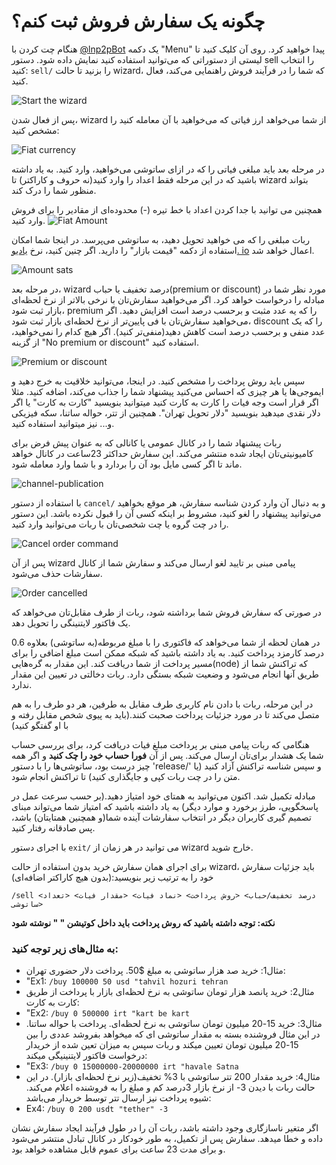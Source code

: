 # چگونه یک سفارش فروش ثبت کنم؟

هنگام چت کردن با [@lnp2pBot](https://t.me/lnp2pbot) یک دکمه "Menu" پیدا خواهید کرد. روی آن کلیک کنید تا لیستی از دستوراتی که می‌توانید استفاده کنید نمایش داده شود. دستور sell را انتخاب کنید: `sell/` را بزنید تا حالت wizard، که شما را در فرآیند فروش راهنمایی می‌کند، فعال کنید.

![Start the wizard](./assets/images/sell-start.jpg)

پس از فعال شدن، wizard از شما می‌خواهد ارز فیاتی که می‌خواهید با آن معامله کنید را مشخص کنید:

![Fiat currency](./assets/images/sell-fiat.jpg)

در مرحله بعد باید مبلغی فیاتی را که در ازای ساتوشی می‌خواهید، وارد کنید. به یاد داشته باشید که در این مرحله فقط اعداد را وارد کنید(نه حروف و کاراکتر) تا wizard بتواند منظور شما را درک کند.

همچنین می توانید با جدا کردن اعداد با خط تیره (-) محدوده‌ای از مقادیر را برای فروش وارد کنید.
![Fiat Amount](./assets/images/amount.jpg)

ربات مبلغی را که می خواهید تحویل دهید، به ساتوشی می‌پرسد. در اینجا شما امکان استفاده از دکمه "قیمت بازار" را دارید. اگر چنین کنید، نرخ [یادیو. io](https://yadio.io/) اعمال خواهد شد.

![Amount sats](./assets/images/amount-sats-market-price.jpg)

در مرحله بعد، wizard درصد تخفیف یا حباب(premium or discount) مورد نظر شما در مبادله را درخواست خواهد کرد. اگر می‌خواهید سفارش‌تان با نرخی بالاتر از نرخ لحظه‌ای بازار ثبت شود، premium را که یه عدد مثبت و برحسب درصد است افزایش دهید. اگر می‌خواهید سفارش‌تان با فی پایین‌تر از نرخ لحظه‌ای بازار ثبت شود، discount را که یک عدد منفی و برحسب درصد است کاهش دهید(منفی‌تر کنید). اگر هیچ کدام را نمی‌خواهید، از گزینه "No premium or discount" استفاده کنید.

![Premium or discount](./assets/images/sell-prima.jpg)

سپس باید روش پرداخت را مشخص کنید. در اینجا، می‌توانید خلاقیت به خرج دهید و ایموجی‌ها یا هر چیزی که احساس می‌کنید پیشنهاد شما را جذاب می‌کند، اضافه کنید. مثلا اگر قرار است وجه فیات را کارت به کارت کنید میتوانید بنویسید "کارت به کارت" یا اگر دلار نقدی میدهید بنویسید "دلار تحویل تهران". همچنین از تتر، حواله ساتنا، سکه فیزیکی و... نیز میتوانید استفاده کنید.

ربات پیشنهاد شما را در کانال عمومی یا کانالی که به عنوان پیش فرض برای کامیونیتی‌تان ایجاد شده منتشر می‌کند. این سفارش حداکثر 23ساعت در کانال خواهد ماند تا اگر کسی مایل بود آن را بردارد و با شما وارد معامله شود.

![channel-publication](./assets/images/channel-publication.jpg)

با استفاده از دستور `cancel/` و به دنبال آن وارد کردن شناسه سفارش، هر موقع بخواهید می‌توانید پیشنهاد را لغو کنید، مشروط بر اینکه کسی آن را قبول نکرده باشد. این دستور را در چت گروه یا چت شخصی‌تان با ربات می‌توانید وارد کنید.

![Cancel order command](./assets/images/cancel-order-comand.jpg)

پس از آن wizard پیامی مبنی بر تایید لغو ارسال می‌کند و سفارش شما از کانال سفارشات حذف می‌شود.

![Order cancelled](./assets/images/cancel-order.jpg)

در صورتی که سفارش فروش شما برداشته شود، ربات از طرف مقابل‌تان می‌خواهد که یک فاکتور لایتنینگی را تحویل دهد.

در همان لحظه از شما می‌خواهد که فاکتوری را با مبلغ مربوطه(به ساتوشی) بعلاوه 0.6 درصد کارمزد پرداخت کنید. به یاد داشته باشید که شبکه ممکن است مبلغ اضافی را برای مسیر پرداخت از شما دریافت کند. این مقدار به گره‌هایی(node) که تراکنش شما از طریق آنها انجام می‌شود و وضعیت شبکه بستگی دارد. ربات دخالتی در تعیین این مقدار ندارد.

در این مرحله، ربات با دادن نام کاربری طرف مقابل به طرفین، هر دو طرف را به هم متصل می‌کند تا در مورد جزئیات پرداخت صحبت کنند.(باید به پیوی شخص مقابل رفته و با او گفتگو کنید)

هنگامی که ربات پیامی مبنی بر پرداخت مبلغ فیات دریافت کرد، برای بررسی حساب شما یک هشدار برای‌تان ارسال می‌کند. پس از آن **فورا حساب خود را چک کنید** و اگر همه چیز درست بود، ساتوشی‌ها را با دستور 'release/' و سپس شناسه تراکنش آزاد کنید (یا متن را در چت ربات کپی و جایگذاری کنید) تا تراکنش انجام شود.

مبادله تکمیل شد. اکنون می‌توانید به همتای خود امتیاز دهید.(بر حسب سرعت عمل در پاسخگویی، طرز برخورد و موارد دیگر) به یاد داشته باشید که امتیاز شما می‌تواند مبنای تصمیم گیری‌ کاربران دیگر در انتخاب سفارشات آینده شما(و همچنین همتایتان) باشد، پس صادقانه رفتار کنید.

با اجرای دستور `exit/` می توانید در هر زمان از wizard خارج شوید.

برای اجرای همان سفارش خرید بدون استفاده از حالت wizard، باید جزئیات سفارش خود را به ترتیب زیر بنویسید:(بدون هیچ کاراکتر اضافه‌ای)

`/sell <درصد تخفیف/حباب> <روش پرداخت> <نماد فیات> <مقدار فیات> <تعداد ساتوشی>`

**نکته: توجه داشته باشید که روش پرداخت باید داخل کوتیشن " " نوشته شود**
### به مثال‌های زیر توجه کنید:
- مثال1: خرید صد هزار ساتوشی به مبلغ $50. پرداخت دلار حضوری تهران:
- "Ex1: `/buy 100000 50 usd "tahvil hozuri tehran`
- مثال2: خرید پانصد هزار تومان ساتوشی به نرخ لحظه‌ای بازار با پرداخت از طریق کارت به کارت:
- "Ex2: `/buy 0 500000 irt "kart be kart`
- مثال3: خرید 15-20 میلیون تومان ساتوشی به نرخ لحظه‌ای. پرداخت با حواله ساتنا. در این مثال فروشنده بسته به مقدار ساتوشی ای که میخواهد بفروشد عددی را بین 15-20 میلیون تومان تعیین میکند و ربات سپس به میزان تعین شده از خریدار درخواست فاکتور لایتنینیگی میکند:
- "Ex3: `/buy 0 15000000-20000000 irt "havale Satna`
- مثال4: خرید مقدار 200 تتر ساتوشی با 3% تخفیف(زیر نرخ لحظه‌ای بازار). در این حالت ربات با دیدن 3- از نرخ بازار 3درصد کم و مبلغ را به فروشنده اعلام می‌کند. شیوه پرداخت نیز ارسال تتر توسط خریدار می‌باشد:
- Ex4: `/buy 0 200 usdt "tether" -3`

اگر متغیر ناسازگاری وجود داشته باشد، ربات آن را در طول فرآیند ایجاد سفارش نشان داده و خطا میدهد. سفارش پس از تکمیل، به طور خودکار در کانال تبادل منتشر می‌شود و برای مدت 23 ساعت برای عموم قابل مشاهده خواهد بود.
